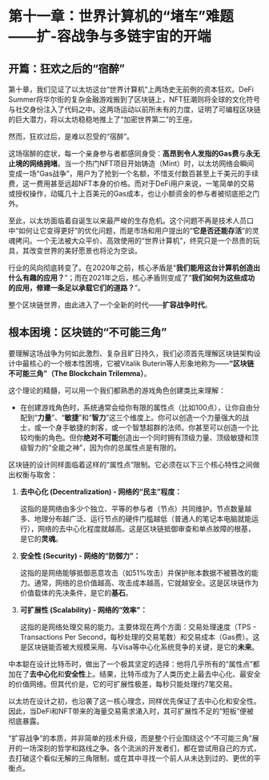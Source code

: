 # **第十一章：世界计算机的“堵车”难题——扩-容战争与多链宇宙的开端**



## **开篇：狂欢之后的“宿醉”**



第十章，我们见证了以太坊这台“世界计算机”上两场史无前例的资本狂欢。DeFi Summer将华尔街的复杂金融游戏搬到了区块链上，NFT狂潮则将全球的文化符号与社交身份注入了代码之中。这两场运动以前所未有的力度，证明了可编程区块链的巨大潜力，将以太坊稳稳地推上了“加密世界第二”的王座。



然而，狂欢过后，是难以忍受的“宿醉”。



这场宿醉的症状，每一个亲身参与者都感同身受：**高昂到令人发指的Gas费**与**永无止境的网络拥堵**。当一个热门NFT项目开始铸造（Mint）时，以太坊网络会瞬间变成一场“Gas战争”，用户为了抢到一个名额，不惜支付数百甚至上千美元的手续费，这一费用甚至远超NFT本身的价格。而对于DeFi用户来说，一笔简单的交易或授权操作，动辄几十上百美元的Gas成本，也让小额资金的参与者被彻底拒之门外。



至此，以太坊面临着自诞生以来最严峻的生存危机。这个问题不再是技术人员口中“如何让它变得更好”的优化问题，而是市场和用户提出的“**它是否还能存活**”的灵魂拷问。一个无法被大众平价、高效使用的“世界计算机”，终究只是一个昂贵的玩具，其改变世界的美好愿景也将沦为空谈。



行业的风向彻底转变了。在2020年之前，核心矛盾是“**我们能用这台计算机创造出什么有趣的应用？**”；而在2021年之后，核心矛盾则变成了“**我们如何为这些成功的应用，修建一条足以承载它们的道路？**”。



整个区块链世界，由此进入了一个全新的时代——**扩容战争时代**。



## **根本困境：区块链的“不可能三角”**



要理解这场战争为何如此激烈、复杂且旷日持久，我们必须首先理解区块链架构设计中最核心的一个根本性困境，它被Vitalik Buterin等人形象地称为——**“区块链不可能三角”（The Blockchain Trilemma）**。



这个理论的精髓，可以用一个我们都熟悉的游戏角色创建类比来理解：

*   在创建游戏角色时，系统通常会给你有限的属性点（比如100点），让你自由分配到“**力量**”、“**敏捷**”和“**智力**”这三个维度上。你可以创造一个力量强大的战士，或一个身手敏捷的刺客，或一个智慧超群的法师。你甚至可以创造一个比较均衡的角色。但你**绝对不可能**创造出一个同时拥有顶级力量、顶级敏捷和顶级智力的“全能之神”，因为你的总属性点是有限的。



区块链的设计同样面临着这样的“属性点”限制。它必须在以下三个核心特性之间做出权衡与取舍：



1.  **去中心化 (Decentralization) - 网络的“民主”程度：**

    这指的是网络由多少个独立、平等的参与者（节点）共同维护。节点数量越多、地理分布越广泛、运行节点的硬件门槛越低（普通人的笔记本电脑就能运行），网络的去中心化程度就越高。这是区块链抵御审查和单点故障的根基，是它的**灵魂**。



2.  **安全性 (Security) - 网络的“防御力”：**

    这指的是网络能够抵御恶意攻击（如51%攻击）并保护账本数据不被篡改的能力。通常，网络的总价值越高、攻击成本越高，它就越安全。这是区块链作为价值载体的先决条件，是它的**基石**。



3.  **可扩展性 (Scalability) - 网络的“效率”：**

    这指的是网络处理交易的能力。主要体现在两个方面：交易处理速度（TPS - Transactions Per Second，每秒处理的交易笔数）和交易成本（Gas费）。这是区块链能否被大规模采用、与Visa等中心化系统竞争的关键，是它的**未来**。



中本聪在设计比特币时，做出了一个极其坚定的选择：他将几乎所有的“属性点”都加在了**去中心化**和**安全性**上。结果，比特币成为了人类历史上最去中心化、最安全的价值网络。但其代价是，它的可扩展性极差，每秒只能处理约7笔交易。



以太坊在设计之初，也沿袭了这一核心理念，同样优先保证了去中心化和安全性。因此，当DeFi和NFT带来的海量交易需求涌入时，其可扩展性不足的“短板”便被彻底暴露。



“扩容战争”的本质，并非简单的技术升级，而是整个行业围绕这个“不可能三角”展开的一场深刻的哲学和路线之争。各个流派的开发者们，都在尝试用自己的方式，去打破这个看似无解的三角限制，或在其中寻找一个前人从未达到过的、更优的平衡点。